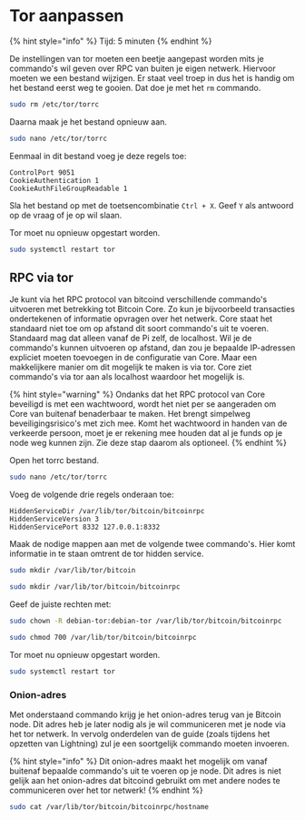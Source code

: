 # Tor aanpassen

{% hint style="info" %}
Tijd: 5 minuten
{% endhint %}

De instellingen van tor moeten een beetje aangepast worden mits je commando's wil geven over RPC van buiten je eigen netwerk. Hiervoor moeten we een bestand wijzigen. Er staat veel troep in dus het is handig om het bestand eerst weg te gooien. Dat doe je met het `rm` commando.

```bash
sudo rm /etc/tor/torrc
```

Daarna maak je het bestand opnieuw aan.

```bash
sudo nano /etc/tor/torrc
```

Eenmaal in dit bestand voeg je deze regels toe:

```text
ControlPort 9051
CookieAuthentication 1
CookieAuthFileGroupReadable 1
```

Sla het bestand op met de toetsencombinatie `Ctrl + X`. Geef `Y` als antwoord op de vraag of je op wil slaan.

Tor moet nu opnieuw opgestart worden.

```bash
sudo systemctl restart tor
```

## RPC via tor

Je kunt via het RPC protocol van bitcoind verschillende commando's uitvoeren met betrekking tot Bitcoin Core. Zo kun je bijvoorbeeld transacties ondertekenen of informatie opvragen over het netwerk. Core staat het standaard niet toe om op afstand dit soort commando's uit te voeren. Standaard mag dat alleen vanaf de Pi zelf, de localhost. Wil je de commando's kunnen uitvoeren op afstand, dan zou je bepaalde IP-adressen expliciet moeten toevoegen in de configuratie van Core. Maar een makkelijkere manier om dit mogelijk te maken is via tor. Core ziet commando's via tor aan als localhost waardoor het mogelijk is.

{% hint style="warning" %}
Ondanks dat het RPC protocol van Core beveiligd is met een wachtwoord, wordt het niet per se aangeraden om Core van buitenaf benaderbaar te maken. Het brengt simpelweg beveiligingsrisico's met zich mee. Komt het wachtwoord in handen van de verkeerde persoon, moet je er rekening mee houden dat al je funds op je node weg kunnen zijn. Zie deze stap daarom als optioneel.
{% endhint %}

Open het torrc bestand.

```bash
sudo nano /etc/tor/torrc
```

Voeg de volgende drie regels onderaan toe:

```text
HiddenServiceDir /var/lib/tor/bitcoin/bitcoinrpc
HiddenServiceVersion 3
HiddenServicePort 8332 127.0.0.1:8332
```

Maak de nodige mappen aan met de volgende twee commando's. Hier komt informatie in te staan omtrent de tor hidden service.

```bash
sudo mkdir /var/lib/tor/bitcoin
```

```bash
sudo mkdir /var/lib/tor/bitcoin/bitcoinrpc
```

Geef de juiste rechten met:

```bash
sudo chown -R debian-tor:debian-tor /var/lib/tor/bitcoin/bitcoinrpc
```

```bash
sudo chmod 700 /var/lib/tor/bitcoin/bitcoinrpc
```

Tor moet nu opnieuw opgestart worden.

```bash
sudo systemctl restart tor
```

### Onion-adres

Met onderstaand commando krijg je het onion-adres terug van je Bitcoin node. Dit adres heb je later nodig als je wil communiceren met je node via het tor netwerk. In vervolg onderdelen van de guide \(zoals tijdens het opzetten van Lightning\) zul je een soortgelijk commando moeten invoeren.

{% hint style="info" %}
Dit onion-adres maakt het mogelijk om vanaf buitenaf bepaalde commando's uit te voeren op je node. Dit adres is niet gelijk aan het onion-adres dat bitcoind gebruikt om met andere nodes te communiceren over het tor netwerk!
{% endhint %}

```bash
sudo cat /var/lib/tor/bitcoin/bitcoinrpc/hostname
```